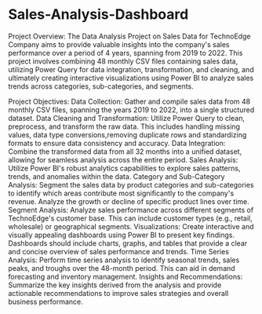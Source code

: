 # Sales-Analysis-Dashboard

Project Overview:
The Data Analysis Project on Sales Data for TechnoEdge Company aims to provide valuable insights into the company's sales performance over a period of 4 years, spanning from 2019 to 2022. This project involves combining 48 monthly CSV files containing sales data, utilizing Power Query for data integration, transformation, and cleaning, and ultimately creating interactive visualizations using Power BI to analyze sales trends across categories, sub-categories, and segments.

Project Objectives:
Data Collection: Gather and compile sales data from 48 monthly CSV files, spanning the years 2019 to 2022, into a single structured dataset.
Data Cleaning and Transformation: Utilize Power Query to clean, preprocess, and transform the raw data. This includes handling missing values, data type conversions,removing duplicate rows and standardizing formats to ensure data consistency and accuracy.
Data Integration: Combine the transformed data from all 32 months into a unified dataset, allowing for seamless analysis across the entire period.
Sales Analysis: Utilize Power BI's robust analytics capabilities to explore sales patterns, trends, and anomalies within the data.
Category and Sub-Category Analysis: Segment the sales data by product categories and sub-categories to identify which areas contribute most significantly to the company's revenue. Analyze the growth or decline of specific product lines over time.
Segment Analysis: Analyze sales performance across different segments of TechnoEdge's customer base. This can include customer types (e.g., retail, wholesale) or geographical segments.
Visualizations: Create interactive and visually appealing dashboards using Power BI to present key findings. Dashboards should include charts, graphs, and tables that provide a clear and concise overview of sales performance and trends.
Time Series Analysis: Perform time series analysis to identify seasonal trends, sales peaks, and troughs over the 48-month period. This can aid in demand forecasting and inventory management.
Insights and Recommendations: Summarize the key insights derived from the analysis and provide actionable recommendations to improve sales strategies and overall business performance.
